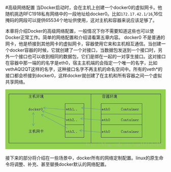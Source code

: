 #高级网络配置
当Docker启动时，会在主机上创建一个docker0的虚拟网卡。他随机挑选RFC1918私有网络中的一段地址给docker0。比如`172.17.42.1/16`,16位掩码的网段可以提供65534个地址供使用，这对主机和容器来说应该足够了。

本章将介绍Docker的高级网络配置，一般情况下你不需要知道这些也可以使Docker正常工作。简单的网络配置和介绍请看第五章内容。
docker0 不是普通的网卡，他是桥接到其他网卡的虚拟网卡，容器使用它来和主机相互通信。当创建一个docker容器的时候，它就创建了一个对接口，当数据包发送到一个接口时，另外一个接口也可以收到相同的数据包，它们是绑在一起的一对孪生接口。这对接口在容器中那一端的的名字是eth0，宿主主机端的会指定一个唯一的名字，比如vethAQI2QT这样的名字，这种接口名字不再主机的命名空间中。所有的veth*的接口都会桥接到docker0，这样docker就创建了在主机和所有容器之间一个虚拟共享网络。


![Docker网络](../_images/docker0.png)

接下来的部分将介绍在一些场景中，docker所有的网络定制配置。linux的原生命令将调整、补充、甚至替换docker默认的网络配置。
